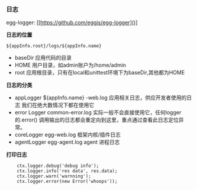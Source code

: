 ### 日志

egg-logger: [[https://github.com/eggjs/egg-logger]()]

**日志的位置**

```
${appInfo.root}/logs/${appInfo.name}
```

* baseDir 应用代码的目录
* HOME 用户目录，如admin账户为/home/admin
* root 应用根目录，只有在local和unittest环境下为baseDir,其他都为HOME

**日志的分类**

* appLogger ${appInfo.name} -web.log 应用相关日志，供应开发者使用的日志
  我们在绝大数情况下都在使用它
* error Logger common-error.log 实际一般不会直接使用它，任何logger的.error()
  调用输出的日志都会重定向到这里，重点通过查看此日志定位异常。
* coreLogger egg-web.log 框架内核/插件日志
* agentLogger egg-agent.log agent 进程日志

**打印日志**

```
    ctx.logger.debug('debug info');
    ctx.logger.info('res data', res.data);
    ctx.logger.warn('warnning');
    ctx.logger.error(new Error('whoops'));
```
